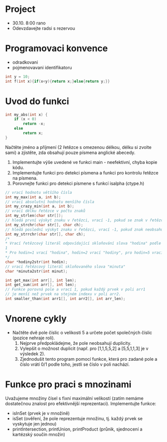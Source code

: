 # Project
* 30.10. 8:00 rano
* Odevzdavejte radsi s rezervou
# Programovaci konvence
* odradkovani
* pojmenovavani identifikatoru
```c
int y = 10;
int f(int x){if(x<y){return x;}else{return y;}}
```

# Uvod do funkci
```c
int my_abs(int x) {
    if (x < 0)
        return -x;
    else
        return x;
}
```

Načtěte jméno a příjmení (2 řetězce s omezenou délkou, délku si zvolte sami) a zjistěte, zda obsahují pouze písmena
anglické abecedy.
1. Implementujte výše uvedené ve funkci main - neefektivní, chyba kopie kódu.
2. Implementujte funkci pro detekci písmena a funkci pro kontrolu řetězce na písmena.
3. Porovnejte funkci pro detekci písmene s funkcí isalpha (ctype.h)

```c
// vrací hodnotu většího čísla
int my_max(int a, int b);
// vrací absolutní hodnotu menšího čísla
int my_crazy_min(int a, int b);
// vrací délku řetězce v počtu znaků
int my_strlen(char str[]);
// hledá první výskyt znaku v řetězci, vrací -1, pokud se znak v řetězci nevyskytuje
int my_strchr(char str[], char ch);
// hledá poslední výskyt znaku v řetězci, vrací -1, pokud znak neobsahuje
int my_strrchr(char str[], char ch);
/*
* Vrací řetězcový literál odpovídající skloňování slova "hodina" podle daného počtu.
1
* Pro hodin=1 vrací "hodina", hodin=2 vrací "hodiny", pro hodin=5 vrací "hodin" apod.
*/
char *hodiny2str(int hodin);
// vrací řetězcový literál skloňovaného slova "minuta"
char *minuta2str(int minut);
```

```c
int get_max(int arr[], int len);
int get_sum(int arr[], int len);
// Funkce porovná pole a vrací 1, pokud každý prvek v poli arr1
// je menší než prvek na stejném indexu v poli arr2.
int smaller_than(int arr1[], int arr2[], int arr_len);
```

# Vnorene cykly
* Načtěte dvě pole číslic o velikosti 5 a určete počet společných číslic (pozice nehraje roli).
    1. Nejprve předpokládejme, že pole neobsahují duplicity.
    2. Vylepšit o možnost duplicit (např. pro [1,1,5,5,2] a [5,5,1,1,3] je v výsledek 2).
    3. Zjednodušit tento program pomocí funkce, která pro zadané pole a číslo vrátí 0/1 podle toho, jestli se číslo v poli nachází.

# Funkce pro praci s mnozinami
Uvažujeme množiny čísel s fixní maximální velikostí (zatím nemáme dostatečnou znalost pro efektivnější reprezentaci).
Implementujte funkce:
* isInSet (prvek je v množině)
* isSet (ověření, že pole reprezentuje množinu, tj. každý prvek se vyskytuje jen jednou)
* printIntersection, printUnion, printProduct (průnik, sjednocení a kartézský součin množin)
